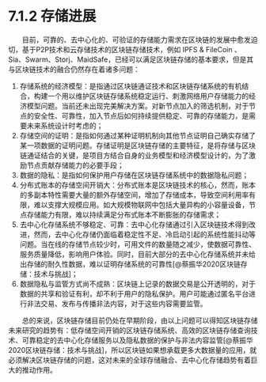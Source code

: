 # 7.1.2 存储进展

&emsp;&emsp;目前，可靠的、去中心化的、可验证的存储能力需求在区块链的发展中愈发迫切，基于P2P技术和云存储技术的区块链存储技术，例如 IPFS & FileCoin 、Sia、Swarm、Storj、MaidSafe，已经可以满足区块链存储的基本要求，但是其与区块链技术的融合仍然存在着诸多问题：

1. 存储系统的经济模型：是指通过区块链通证技术和区块链存储系统的有机结合，构建一个用以维护区块链存储系统稳定运行、刺激网络用户存储能力的经济模型问题。当前还未出现完美解决方案。对新节点加入的筛选机制，对于节点的安全性、可靠性，加入节点后如何持续提供稳定、可靠的存储能力，是需要未来系统设计时考虑的；
2. 存储空间的证明：是指如何通过某种证明机制向其他节点证明自己确实存储了某一项数据的证明问题。存储证明是区块链存储的主要特征，是将存储与区块链通证结合的关键，是项目方结合自身的业务模型和经济模型设计的，为了激励节点贡献存储能力的必要手段；
3. 数据的隐私：是指如何保护用户存储在区块链存储系统中的数据隐私问题；
4. 分布式账本的存储空间开销大：分布式账本是区块链技术的核心，然而，账本的多副本特性需要大量的额外存储空间，增加了存储成本，导致空间利用率有限，难以支撑大规模应用。如大规模物联网中包括大量异构的小容量设备，节点存储能力有限，难以持续满足分布式账本不断膨胀的存储需求；
5. 去中心化存储系统不够稳定、可靠：去中心化存储通过引入区块链技术得到改进，然而，去中心化存储仍面临着稳定性不足、冷启动引起的系统性能抖动等问题。当在线的存储节点较少时，可用文件的数量随之减少，使数据可靠性、服务质量降低，影响用户体验。同时，目前大部分的去中心化存储系统并未给出存储的耐久性数据，难以证明存储系统的可靠性[@蔡振华2020区块链存储：技术与挑战]；
6. 数据隐私与监管方式尚不成熟：区块链上记录的数据交易是公开透明的，对于数据的共享和验证有利，却不利于用户的隐私保护。用户可能通过匿名平台进行非法交易、发布与传播非法内容，对于这些内容需要监管。

&emsp;&emsp;总的来说，区块链存储目前仍处在早期阶段，由以上问题可以得知区块链存储未来研究的趋势有：低存储空间开销的区块链存储系统、高效的区块链存储查询技术、可靠稳定的去中心化存储服务以及隐私数据的保护与非法内容监管[@蔡振华2020区块链存储：技术与挑战]，所以区块链如果想承载更多大数据量的应用，就必须解决区块链存储的问题，这对未来的全球存储融合、去中心化存储趋势有着巨大的推动作用。